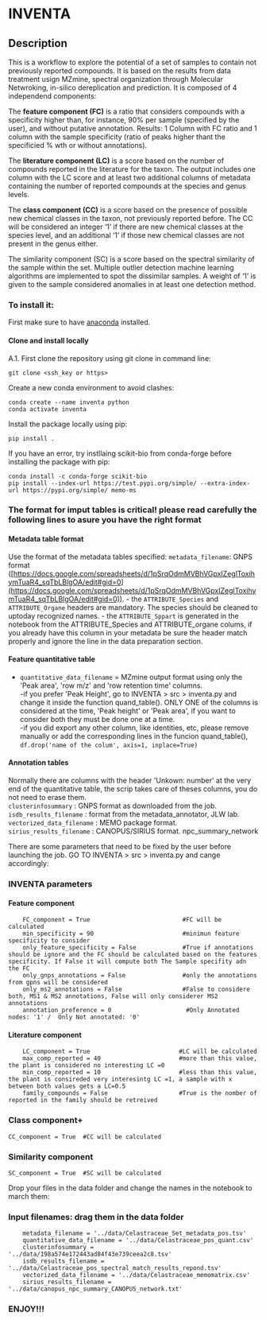 # INVENTA


## Description 

This is a workflow to explore the potential of a set of samples to contain not previously reported compounds. It is based on the results from data treatment usign MZmine, spectral organization through Molecular Netwroking, in-silico dereplication and prediction. 
It is composed of 4 independend components: 

The **feature component (FC)** is a ratio that considers compounds with a specificity higher than, for instance, 90% per sample (specified by the user), and without putative annotation. Results: 1 Column with  FC ratio and 1 column with the sample specificity (ratio of peaks higher thant the specificied % wth or without annotations).

The **literature component (LC)** is a score based on the number of compounds reported in the literature for the taxon. The output includes one column with the LC score and at least two additional columns of metadata containing the number of reported compounds at the species and genus levels. 

The **class component (CC)** is a score based on the presence of possible new chemical classes in the taxon, not previously reported before. The CC will be considered an integer ‘1’ if there are new chemical classes at the species level, and an additional ‘1’ if those new chemical classes are not present in the genus either.

The similarity component (SC) is a score based on the spectral similarity of the sample within the set. Multiple outlier detection machine learning algorithms are implemented to spot the dissimilar samples. A weight of ‘1’ is given to the sample considered anomalies in at least one detection method.

### To install it:

First make sure to have [anaconda](https://www.anaconda.com/products/individual) installed.

#### Clone and install locally
A.1. First clone the repository using git clone in command line:
```
git clone <ssh_key or https>
```

Create a new conda environment to avoid clashes:
```
conda create --name inventa python
conda activate inventa
```

Install the package locally using pip:
```
pip install .
```

If you have an error, try instllaing scikit-bio from conda-forge before installing the package with pip:
```
conda install -c conda-forge scikit-bio
pip install --index-url https://test.pypi.org/simple/ --extra-index-url https://pypi.org/simple/ memo-ms
```
### The format for imput tables is critical! please read carefully the following lines to asure you have the right format
#### Metadata table format
Use the format of the metadata tables specified:
    `metadata_filename`: GNPS format ([https://docs.google.com/spreadsheets/d/1pSrqOdmMVBhVGpxIZeglToxihymTuaR4_sqTbLBlgOA/edit#gid=0](https://docs.google.com/spreadsheets/d/1pSrqOdmMVBhVGpxIZeglToxihymTuaR4_sqTbLBlgOA/edit#gid=0)).
    - the `ATTRIBUTE_Species` and `ATTRIBUTE_Organe` headers are mandatory. The species should be cleaned to uptoday recognized names.
    - the `ATTRIBUTE_Sppart` is generated in the notebook from the ATTRIBUTE_Species and ATTRIBUTE_organe colums, if you already have this column in your metadata be sure the header match properly and ignore the line in the data preparation section. 

#### Feature quantitative table
  - `quantitative_data_filename` = MZmine output format using only the 'Peak area', 'row m/z' and 'row retention time' columns.  
-if you prefer 'Peak Height', go to INVENTA > src > inventa.py and change it inside the function quand_table(). ONLY ONE of the columns is considered at the time, 'Peak height' or 'Peak area', if you want to consider both they must be done one at a time.  
-if you did export any other column, like identities, etc,  please remove manually or add the corresponding lines in the funcion quand_table(), `df.drop('name of the colum', axis=1, inplace=True)`  

#### Annotation tables 
Normally there are columns with the header 'Unkown: number' at the very end of the quantitative table, the scrip takes care of theses columns, you do not need to erase them.  
    `clusterinfosummary` : GNPS format as downloaded from the job.
    `isdb_results_filename` : format from the metadata_annotator, JLW lab.
    `vectorized_data_filename` : MEMO package format.
    `sirius_results_filename` : CANOPUS/SIRIUS format. npc_summary_network

There are some parameters that need to be fixed by the user before launching the job. 
GO TO INVENTA > src > inventa.py and cange accordingly: 

### INVENTA parameters

#### Feature component

        FC_component = True                          #FC will be calculated
        min_specificity = 90                         #minimun feature specificity to consider
        only_feature_specificity = False             #True if annotations should be ignore and the FC should be calculated based on the features specificity. If False it will compute both The Sample specifity adn the FC
        only_gnps_annotations = False                #only the annotations from gpns will be considered 
        only_ms2_annotations = False                 #False to considere both, MS1 & MS2 annotations, False will only considerer MS2 annotations
        annotation_preference = 0                     #Only Annotated nodes: '1' /  Only Not annotated: '0'

#### Literature component 

        LC_component = True                         #LC will be calculated
        max_comp_reported = 40                      #more than this value, the plant is considered no interesting LC =0
        min_comp_reported = 10                      #less than this value, the plant is consireded very interesintg LC =1, a sample with x between both values gets a LC=0.5
        family_compounds = False                    #True is the nomber of reported in the family should be retreived

### Class component+
`CC_component = True  #CC will be calculated`

### Similarity component
`SC_component = True  #SC will be calculated`

Drop your files in the data folder and change the names in the notebook to march them: 

### Input filenames: drag them in the data folder
```
    metadata_filename = '../data/Celastraceae_Set_metadata_pos.tsv'
    quantitative_data_filename = '../data/Celastraceae_pos_quant.csv'
    clusterinfosummary = '../data/198a574e172443ad84f43e739ceea2c8.tsv'
    isdb_results_filename = '../data/Celastraceae_pos_spectral_match_results_repond.tsv'
    vectorized_data_filename = '../data/Celastraceae_memomatrix.csv'
    sirius_results_filename = '../data/canopus_npc_summary_CANOPUS_network.txt'
```
### ENJOY!!! 
